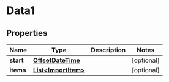 
# Data1

## Properties
Name | Type | Description | Notes
------------ | ------------- | ------------- | -------------
**start** | [**OffsetDateTime**](OffsetDateTime.md) |  |  [optional]
**items** | [**List&lt;ImportItem&gt;**](ImportItem.md) |  |  [optional]



